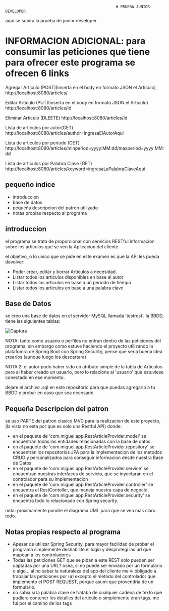                                                      # PRUEBA JUNIOR DEVELOPER
aqui se subira la prueba de junior developer

# INFORMACION ADICIONAL: para consumir las peticiones que tiene para ofrecer este programa se ofrecen 6 links

Agregar Articulo (POST)(inserta en el body en formato JSON el Articulo)
http://localhost:8080/articles/

Editar Articulo (PUT)(inserta en el body en formato JSON el Articulo)
http://localhost:8080/articles/id

Eliminar Articulo (DLEETE)
http://localhost:8080/articles/id

Lista de articulos por autor(GET)
http://localhost:8080/articles/author=ingresaElAutorAqui

Lista de articulos por periodo (GET)
http://localhost:8080/articles/minperiod=yyyy:MM:dd/maxperiod=yyyy:MM:dd

Lista de articulos por Palabra Clave (GET)
http://localhost:8080/articles/keyword=ingresaLaPalabraClaveAqui


## pequeño indice

- introduccion
- base de datos
- pequeña descripcion del patron utilizado
- notas propias respecto al programa


## introduccion

el programa se trata de proporcionar con servicios RESTful informacion sobre los articulos que se ven la Aplicacion del cliente

el objetivo, o lo unico que se pide en este examen es que la API les pueda devolver:

- Poder crear, editar y borrar Articulos a necesidad.
- Listar todos los articulos disponibles en base al autor
- Listar todos los articulos en base a un periodo de tiempo
- Listar todos los articulos en base a una palabra clave


## Base de Datos

se creo una base de datos en el servidor MySQL llamada 'testrest'. la BBDD, tiene las siguientes tablas:


![Captura](https://user-images.githubusercontent.com/59231896/76350516-4a7c1c00-62e2-11ea-8400-cad33a6b1565.JPG)


NOTA: tanto como usuario o perfiles no entran dentro de las peticiones del programa, sin embargo como estuve haciendo el proyecto 
utilizando la platafomra de Spring Boot con Spring Security, pense que seria buena idea crearlos (aunque luego los descartara)

NOTA 2: el autor pudo haber sido un atributo simple de la tabla de Articulos pero al haber creado un usuario, pero lo relacione al 
'usuario' que estuviese conectado en ese momento.

dejare el archivo .sql en este repositorio para que puedas agregarlo a tu BBDD y probar en caso que sea necesario.


## Pequeña Descripcion del patron

se uso PARTE del patron clasico MVC para la realizacion de este proyecto,(la vista no esta por que es solo una Restful API) donde:

- en el paquete de 'com.miguel.app.RestArticleProvider.model' se encuentran todas las entidades relacionadas con la base de datos.
- en el paquete de 'com.miguel.app.RestArticleProvider.repository' se encuentran los repositorios JPA para la implementacion de 
  los metodos CRUD y personalizados para conseguir informacion desde nuestra Base de Datos
- en el paquete de 'com.miguel.app.RestArticleProvider.service' se encuentran nuestras interfaces de servicio, que se inyectaran en el
  controlador para su implementacion
- en el paquete de 'com.miguel.app.RestArticleProvider.controller' se encuentra el RestContoller, que maneja nuestra capa de negocio.
- en el paquete de 'com.miguel.app.RestArticleProvider.security' se encuentra todo lo relacionado con Spring security.


nota: proximamente pondre el diagrama UML para que se vea mas claro todo.


## Notas propias respecto al programa

- Apesar de utilizar Spring Security, para mayor facilidad de probar el programa simplemente deshabilite el login y desprotegi las
  url que mapean a los controladores
- Todas las peticiones GET que se pidan a este REST solo pueden ser captadas por una URL? osea, si no puede ser enviado por un formulario
  o algo... al no saber la naturaleza del app del cliente me vi obligado a trabajar las peticiones por url excepto el metodo del controlador
  que implemento el POST REQUEST, porque asumi que provendria de un formulario.
- no sabia si la palabra clave se trataba de cualquier cadena de texto que pudiera contener los detalles del articulo o simplemente eran
  tags. me fui por el camino de los tags
